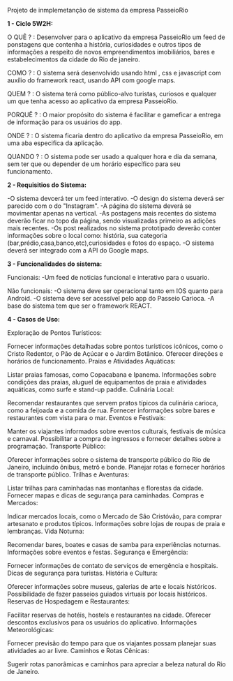 Projeto de inmplemetanção de sistema da empresa PasseioRio

**1 - Ciclo 5W2H:**

O QUÊ ? : Desenvolver para o aplicativo da empresa PasseioRio um feed de ponstagens que contenha a história, curiosidades e outros tipos de informações a respeito de novos empreendimentos imobiliários, bares e estabelecimentos da cidade do Rio de janeiro.

COMO ? : O sistema será desenvolvido usando html , css e javascript com auxílio do framework react, usando API com google maps.

QUEM ? : O sistema terá como público-alvo turistas, curiosos e qualquer um que tenha acesso ao aplicativo da empresa PasseioRio.

PORQUÊ ? : O maior propósito do sistema é facilitar e gameficar a entrega de informação para os usuários do app.

ONDE ? : O sistema ficaria dentro do aplicativo da empresa PasseioRio, em uma aba especifica da aplicação. 

QUANDO ? : O sistema pode ser usado a qualquer hora e dia da semana, sem ter  que ou depender de um horário específico para seu funcionamento.

**2 - Requisitios do Sistema:**

-O sistema devcerá ter um feed interativo.
-O design do sistema deverá ser parecido com o do "Instagram".
-A página do sistema deverá se movimentar apenas na vertical.
-As postagens mais recentes do sistema deverão ficar no topo da página, sendo visualizadas primeiro as adições mais recentes.
-Os post realizados no sistema prototipado deverão conter informações sobre o local como: história, sua categoria (bar,prédio,casa,banco,etc),curiosidades e fotos do espaço.
-O sistema deverá ser integrado com a API do Google maps.

**3 - Funcionalidades do sistema:**

 Funcionais:
-Um feed de noticias funcional e interativo para o usuario.

 Não funcionais:
-O sistema deve ser operacional tanto em IOS quanto para Android.
-O sistema deve ser acessível pelo app do Passeio Carioca.
-A base do sistema tem que ser o framework REACT.

**4 - Casos de Uso:**

Exploração de Pontos Turísticos:

Fornecer informações detalhadas sobre pontos turísticos icônicos, como o Cristo Redentor, o Pão de Açúcar e o Jardim Botânico.
Oferecer direções e horários de funcionamento.
Praias e Atividades Aquáticas:

Listar praias famosas, como Copacabana e Ipanema.
Informações sobre condições das praias, aluguel de equipamentos de praia e atividades aquáticas, como surfe e stand-up paddle.
Culinária Local:

Recomendar restaurantes que servem pratos típicos da culinária carioca, como a feijoada e a comida de rua.
Fornecer informações sobre bares e restaurantes com vista para o mar.
Eventos e Festivais:

Manter os viajantes informados sobre eventos culturais, festivais de música e carnaval.
Possibilitar a compra de ingressos e fornecer detalhes sobre a programação.
Transporte Público:

Oferecer informações sobre o sistema de transporte público do Rio de Janeiro, incluindo ônibus, metrô e bonde.
Planejar rotas e fornecer horários de transporte público.
Trilhas e Aventuras:

Listar trilhas para caminhadas nas montanhas e florestas da cidade.
Fornecer mapas e dicas de segurança para caminhadas.
Compras e Mercados:

Indicar mercados locais, como o Mercado de São Cristóvão, para comprar artesanato e produtos típicos.
Informações sobre lojas de roupas de praia e lembranças.
Vida Noturna:

Recomendar bares, boates e casas de samba para experiências noturnas.
Informações sobre eventos e festas.
Segurança e Emergência:

Fornecer informações de contato de serviços de emergência e hospitais.
Dicas de segurança para turistas.
História e Cultura:

Oferecer informações sobre museus, galerias de arte e locais históricos.
Possibilidade de fazer passeios guiados virtuais por locais históricos.
Reservas de Hospedagem e Restaurantes:

Facilitar reservas de hotéis, hostels e restaurantes na cidade.
Oferecer descontos exclusivos para os usuários do aplicativo.
Informações Meteorológicas:

Fornecer previsão do tempo para que os viajantes possam planejar suas atividades ao ar livre.
Caminhos e Rotas Cênicas:

Sugerir rotas panorâmicas e caminhos para apreciar a beleza natural do Rio de Janeiro.
